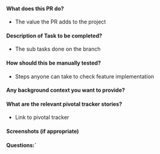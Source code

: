 #### What does this PR do?
- The value the PR adds to the project
#### Description of Task to be completed?
- The sub tasks done on the branch
#### How should this be manually tested?
- Steps anyone can take to check feature implementation
#### Any background context you want to provide?
#### What are the relevant pivotal tracker stories?
- Link to pivotal tracker
#### Screenshots (if appropriate)
#### Questions:`